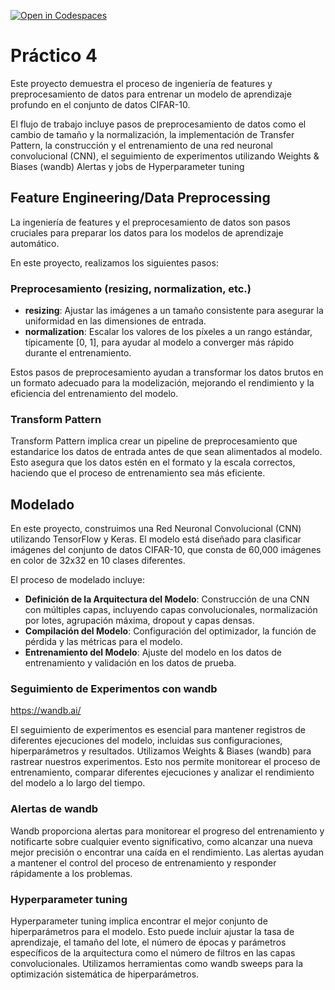 [![Open in Codespaces](https://classroom.github.com/assets/launch-codespace-7f7980b617ed060a017424585567c406b6ee15c891e84e1186181d67ecf80aa0.svg)](https://classroom.github.com/open-in-codespaces?assignment_repo_id=15086350)
# Práctico 4

Este proyecto demuestra el proceso de ingeniería de features y preprocesamiento de datos para entrenar un modelo de aprendizaje profundo en el conjunto de datos CIFAR-10. 

El flujo de trabajo incluye pasos de preprocesamiento de datos como el cambio de tamaño y la normalización, la implementación de Transfer Pattern, la construcción y el entrenamiento de una red neuronal convolucional (CNN), el seguimiento de experimentos utilizando Weights & Biases (wandb) Alertas y jobs de Hyperparameter tuning

## Feature Engineering/Data Preprocessing

La ingeniería de features y el preprocesamiento de datos son pasos cruciales para preparar los datos para los modelos de aprendizaje automático. 

En este proyecto, realizamos los siguientes pasos:

### Preprocesamiento (resizing, normalization, etc.)

- **resizing**: Ajustar las imágenes a un tamaño consistente para asegurar la uniformidad en las dimensiones de entrada.
- **normalization**: Escalar los valores de los píxeles a un rango estándar, típicamente [0, 1], para ayudar al modelo a converger más rápido durante el entrenamiento.

Estos pasos de preprocesamiento ayudan a transformar los datos brutos en un formato adecuado para la modelización, mejorando el rendimiento y la eficiencia del entrenamiento del modelo.

### Transform Pattern

Transform Pattern implica crear un pipeline de preprocesamiento que estandarice los datos de entrada antes de que sean alimentados al modelo. 
Esto asegura que los datos estén en el formato y la escala correctos, haciendo que el proceso de entrenamiento sea más eficiente.

## Modelado

En este proyecto, construimos una Red Neuronal Convolucional (CNN) utilizando TensorFlow y Keras. El modelo está diseñado para clasificar imágenes del conjunto de datos CIFAR-10, que consta de 60,000 imágenes en color de 32x32 en 10 clases diferentes.

El proceso de modelado incluye:

- **Definición de la Arquitectura del Modelo**: Construcción de una CNN con múltiples capas, incluyendo capas convolucionales, normalización por lotes, agrupación máxima, dropout y capas densas.
- **Compilación del Modelo**: Configuración del optimizador, la función de pérdida y las métricas para el modelo.
- **Entrenamiento del Modelo**: Ajuste del modelo en los datos de entrenamiento y validación en los datos de prueba.

### Seguimiento de Experimentos con wandb 

https://wandb.ai/

El seguimiento de experimentos es esencial para mantener registros de diferentes ejecuciones del modelo, incluidas sus configuraciones, hiperparámetros y resultados. Utilizamos Weights & Biases (wandb) para rastrear nuestros experimentos. Esto nos permite monitorear el proceso de entrenamiento, comparar diferentes ejecuciones y analizar el rendimiento del modelo a lo largo del tiempo.

### Alertas de wandb

Wandb proporciona alertas para monitorear el progreso del entrenamiento y notificarte sobre cualquier evento significativo, como alcanzar una nueva mejor precisión o encontrar una caída en el rendimiento. Las alertas ayudan a mantener el control del proceso de entrenamiento y responder rápidamente a los problemas.

### Hyperparameter tuning

Hyperparameter tuning implica encontrar el mejor conjunto de hiperparámetros para el modelo. Esto puede incluir ajustar la tasa de aprendizaje, el tamaño del lote, el número de épocas y parámetros específicos de la arquitectura como el número de filtros en las capas convolucionales. Utilizamos herramientas como wandb sweeps para la optimización sistemática de hiperparámetros.
